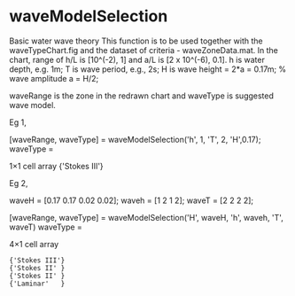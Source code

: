 # waveModelSelection
Basic water wave theory
This function is to be used together with the waveTypeChart.fig and the dataset of criteria - waveZoneData.mat. In the chart, range of h/L is [10^(-2), 1] and a/L is [2 x 10^(-6), 0.1]. h is water depth, e.g. 1m; T is wave period, e.g., 2s; H is wave height = 2*a = 0.17m; % wave amplitude a = H/2;

waveRange is the zone in the redrawn chart and waveType is suggested wave model.

Eg 1, 

[waveRange, waveType]  = waveModelSelection('h', 1, 'T', 2, 'H',0.17);
waveType =

  1×1 cell array
    {'Stokes III'}
    
Eg 2,

waveH = [0.17 0.17 0.02 0.02];
waveh = [1 2 1 2];
waveT = [2 2 2 2];

[waveRange, waveType] = waveModelSelection('H', waveH, 'h', waveh, 'T', waveT)
waveType =

  4×1 cell array

    {'Stokes III'}
    {'Stokes II' }
    {'Stokes II' }
    {'Laminar'   }
